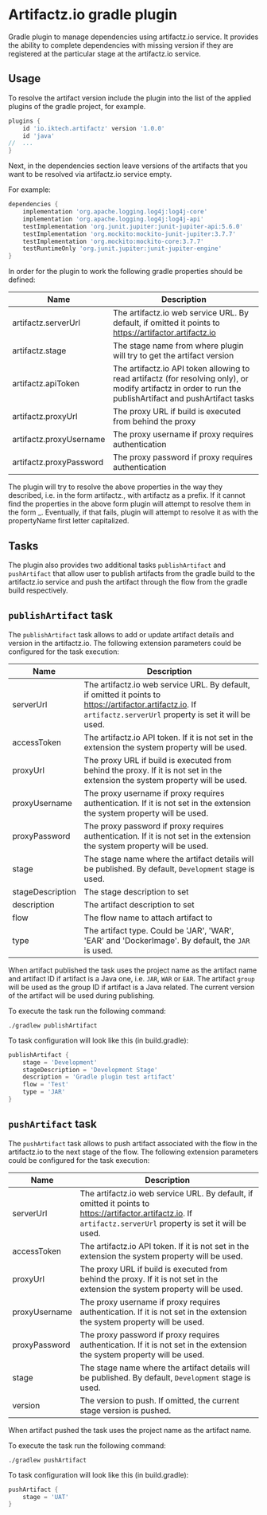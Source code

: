 # Artifactz.io gradle plugin

Gradle plugin to manage dependencies using artifactz.io service.
It provides the ability to complete dependencies with missing version
if they are registered at the particular stage at the artifactz.io service.

## Usage
To resolve the artifact version include the plugin into the list of the applied
plugins of the gradle project, for example.
```groovy
plugins {
    id 'io.iktech.artifactz' version '1.0.0'
    id 'java'
//  ...    
}
```

Next, in the dependencies section leave versions of the artifacts that you want to be resolved via artifactz.io service empty.

For example:
```groovy
dependencies {
    implementation 'org.apache.logging.log4j:log4j-core'
    implementation 'org.apache.logging.log4j:log4j-api'
    testImplementation 'org.junit.jupiter:junit-jupiter-api:5.6.0'
    testImplementation 'org.mockito:mockito-junit-jupiter:3.7.7'
    testImplementation 'org.mockito:mockito-core:3.7.7'
    testRuntimeOnly 'org.junit.jupiter:junit-jupiter-engine'
}
```

In order for the plugin to work the following gradle properties should be defined:

Name | Description
---|---
artifactz.serverUrl | The artifactz.io web service URL. By default, if omitted it points to https://artifactor.artifactz.io
artifactz.stage | The stage name from where plugin will try to get the artifact version
artifactz.apiToken | The artifactz.io API token allowing to read artifactz (for resolving only), or modify artifactz in order to run the publishArtifact and pushArtifact tasks
artifactz.proxyUrl | The proxy URL if build is executed from behind the proxy
artifactz.proxyUsername | The proxy username if proxy requires authentication
artifactz.proxyPassword | The proxy password if proxy requires authentication

The plugin will try to resolve the above properties in the way they described, i.e. in the form artifactz.<propertyName>, 
with artifactz as a prefix. If it cannot find the properties in the above form plugin will attempt to resolve them in the form
<prefix>_<propertyName>. Eventually, if that fails, plugin will attempt to resolve it as <prefix><PropertyName> with the propertyName
first letter capitalized.

## Tasks
The plugin also provides two additional tasks
`publishArtifact` and `pushArtifact` that allow user to publish artifacts from the gradle build to the artifactz.io service
and push the artifact through the flow from the gradle build respectively.

## `publishArtifact` task
The `publishArtifact` task allows to add or update artifact details and version in the artifactz.io.
The following extension parameters could be configured for the task execution:

Name | Description
---|---
serverUrl | The artifactz.io web service URL. By default, if omitted it points to https://artifactor.artifactz.io. If `artifactz.serverUrl` property is set it will be used.
accessToken | The artifactz.io API token. If it is not set in the extension the system property will be used.
proxyUrl | The proxy URL if build is executed from behind the proxy. If it is not set in the extension the system property will be used.
proxyUsername | The proxy username if proxy requires authentication. If it is not set in the extension the system property will be used.
proxyPassword | The proxy password if proxy requires authentication. If it is not set in the extension the system property will be used.
stage | The stage name where the artifact details will be published. By default, `Development` stage is used.
stageDescription | The stage description to set
description | The artifact description to set
flow | The flow name to attach artifact to
type | The artifact type. Could be 'JAR', 'WAR', 'EAR' and 'DockerImage'. By default, the `JAR` is used.

When artifact published the task uses the project name as the artifact name and artifact ID if artifact is a Java one, i.e. `JAR`, `WAR` or `EAR`.
The artifact `group` will be used as the group ID if artifact is a Java related.
The current version of the artifact will be used during publishing.

To execute the task run the following command:
```shell
./gradlew publishArtifact
```

To task configuration will look like this (in build.gradle):
```groovy
publishArtifact {
    stage = 'Development'
    stageDescription = 'Development Stage'
    description = 'Gradle plugin test artifact'
    flow = 'Test'
    type = 'JAR'
}
```

## `pushArtifact` task
The `pushArtifact` task allows to push artifact associated with the flow in the artifactz.io to the next stage of the flow.
The following extension parameters could be configured for the task execution:

Name | Description
---|---
serverUrl | The artifactz.io web service URL. By default, if omitted it points to https://artifactor.artifactz.io. If `artifactz.serverUrl` property is set it will be used.
accessToken | The artifactz.io API token. If it is not set in the extension the system property will be used.
proxyUrl | The proxy URL if build is executed from behind the proxy. If it is not set in the extension the system property will be used.
proxyUsername | The proxy username if proxy requires authentication. If it is not set in the extension the system property will be used.
proxyPassword | The proxy password if proxy requires authentication. If it is not set in the extension the system property will be used.
stage | The stage name where the artifact details will be published. By default, `Development` stage is used.
version | The version to push. If omitted, the current stage version is pushed.

When artifact pushed the task uses the project name as the artifact name.

To execute the task run the following command:
```shell
./gradlew pushArtifact
```

To task configuration will look like this (in build.gradle):
```groovy
pushArtifact {
    stage = 'UAT'
}
```
